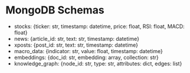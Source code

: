 # MongoDB Schemas
- stocks: {ticker: str, timestamp: datetime, price: float, RSI: float, MACD: float}
- news: {article_id: str, text: str, timestamp: datetime}
- xposts: {post_id: str, text: str, timestamp: datetime}
- macro_data: {indicator: str, value: float, timestamp: datetime}
- embeddings: {doc_id: str, embedding: array, collection: str}
- knowledge_graph: {node_id: str, type: str, attributes: dict, edges: list}
